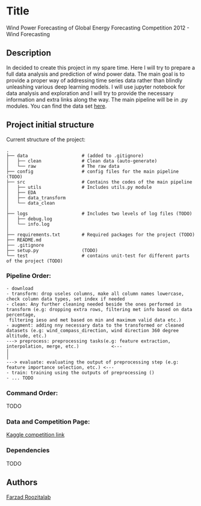 # Title

Wind Power Forecasting of Global Energy Forecasting Competition 2012 - Wind Forecasting

## Description

In decided to create this project in my spare time. Here I will try to prepare a full data analysis and prediction of wind power data. The main goal is to provide a proper way of addressing time series data rather than blindly unleashing various deep learning models. I will use jupyter notebook for data analysis and exploration and I will try to provide the necessary information and extra links along the way. The main pipeline will be in .py modules. You can find the data set [here](https://drive.google.com/file/d/1YRr9xB8X7QffXSYoaPw15yjNd-1Y-_we/view?usp=sharing).

## Project initial structure

Current structure of the project:
```
.
├── data                    # (added to .gitignore)
│   ├── clean               # Clean data (auto-generate)
│   └── raw                 # The raw data
├── config                  # config files for the main pipeline (TODO)
├── src                     # Contains the codes of the main pipeline
│   ├── utils               # Includes utils.py module
│   ├── EDA
│   ├── data_transform
│   └── data_clean
│
├── logs                    # Includes two levels of log files (TODO)
│   ├── debug.log               
│   └── info.log
│
├── requirements.txt        # Required packages for the project (TODO)
├── README.md
├── .gitignore
├── setup.py				(TODO)
└── test					# contains unit-test for different parts of the project (TODO)
```
### Pipeline Order:
	- download
	- transform: drop useles columns, make all column names lowercase, check column data types, set index if needed
	- clean: Any further cleaning needed beside the ones performed in transform (e.g: dropping extra rows, filtering met info based on data percentage,
	 filtering ieso and met based on min and maximum valid data etc.)
	- augment: adding nny necessary data to the transformed or cleaned datasets (e.g: wind_compass_direction, wind direction 360 degree altitude, etc.) 
	---> preprocess: preprocessing tasks(e.g: feature extraction, interpolation, merge, etc.)			 <---
	│																										 │
	---> evaluate: evaluating the output of preprocessing step (e.g: feature importance selection, etc.) <---
	- train: training using the outputs of preprocessing ()
	- ... TODO

### Command Order:
TODO
### Data and Competition Page:
[Kaggle competition link](https://drive.google.com/file/d/1YRr9xB8X7QffXSYoaPw15yjNd-1Y-_we/view?usp=sharing)

### Dependencies
TODO
## Authors

[Farzad Roozitalab](https://www.linkedin.com/in/farzad-roozitalab-173066152/)